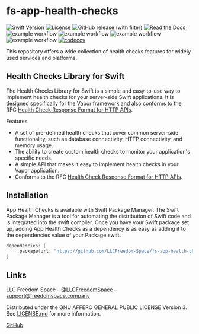 # fs-app-health-checks

[![Swift Version][swift-image]][swift-url]
[![License][license-image]][license-url]
![GitHub release (with filter)](https://img.shields.io/github/v/release/LLCFreedom-Space/fs-app-health-checks)
[![Read the Docs](https://readthedocs.org/projects/docs/badge/?version=latest)](https://llcfreedom-space.github.io/fs-app-health-checks/)
![example workflow](https://github.com/LLCFreedom-Space/fs-app-health-checks/actions/workflows/docc.yml/badge.svg?branch=main)
![example workflow](https://github.com/LLCFreedom-Space/fs-app-health-checks/actions/workflows/lint.yml/badge.svg?branch=main)
![example workflow](https://github.com/LLCFreedom-Space/fs-app-health-checks/actions/workflows/test.yml/badge.svg?branch=main)
![example workflow](https://github.com/LLCFreedom-Space/fs-app-health-checks/actions/workflows/codeql.yml/badge.svg?branch=main)
[![codecov](https://codecov.io/github/LLCFreedom-Space/fs-app-health-checks/graph/badge.svg?token=2EUIA4OGS9)](https://codecov.io/github/LLCFreedom-Space/fs-app-health-checks)

This repository offers a wide collection of health checks features for widely used services and platforms.

## Health Checks Library for Swift

The Health Checks Library for Swift is a simple and easy-to-use way to implement health checks for your server-side Swift applications. It is designed specifically for the Vapor framework and also conforms to the RFC [Health Check Response Format for HTTP APIs](https://datatracker.ietf.org/doc/html/draft-inadarei-api-health-check-06#section-4.6-1).

Features

* A set of pre-defined health checks that cover common server-side functionality, such as database connectivity, HTTP connectivity, and memory usage.
* The ability to create custom health checks to monitor your application's specific needs.
* A simple API that makes it easy to implement health checks in your Vapor application.
* Conforms to the RFC [Health Check Response Format for HTTP APIs](https://datatracker.ietf.org/doc/html/draft-inadarei-api-health-check-06#section-4.6-1).

## Installation

App Health Checks is available with Swift Package Manager.
The Swift Package Manager is a tool for automating the distribution of Swift code and is integrated into the swift compiler.
Once you have your Swift package set up, adding App Health Checks as a dependency is as easy as adding it to the dependencies value of your Package.swift.

```swift
dependencies: [
    .package(url: "https://github.com/LLCFreedom-Space/fs-app-health-checks.git", from: "1.0.0")
]
```

## Links

LLC Freedom Space – [@LLCFreedomSpace](https://twitter.com/llcfreedomspace) – [support@freedomspace.company](mailto:support@freedomspace.company)

Distributed under the GNU AFFERO GENERAL PUBLIC LICENSE Version 3. See [LICENSE.md][license-url] for more information.

[GitHub](https://github.com/LLCFreedom-Space)

[swift-image]:https://img.shields.io/badge/swift-5.8-orange.svg
[swift-url]: https://swift.org/
[license-image]: https://img.shields.io/badge/License-GPLv3-blue.svg
[license-url]: LICENSE
